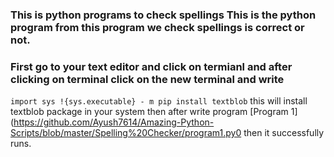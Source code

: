 ### This is python programs to check spellings This is the python program from this program we check spellings is correct or not. 

### First go to your text editor and click on termianl and after clicking on terminal click on the new terminal and write 
`import sys
!{sys.executable} - m pip install textblob` this will install textblob package in your system then after write program [Program 1] (https://github.com/Ayush7614/Amazing-Python-Scripts/blob/master/Spelling%20Checker/program1.py0 then it successfully runs.

